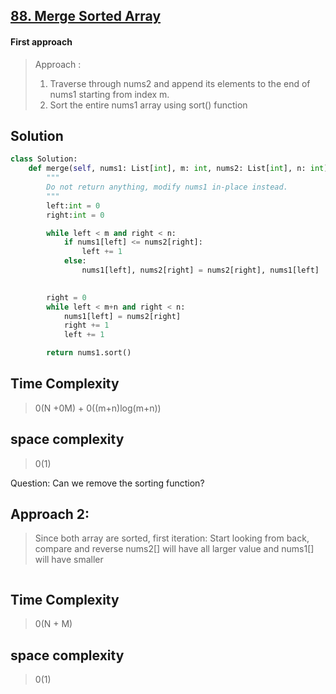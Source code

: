 ## [88. Merge Sorted Array](https://leetcode.com/problems/merge-sorted-array/)

#### First approach
> Approach : 
> 1. Traverse through nums2 and append its elements to the end of nums1 starting from index m.
> 2. Sort the entire nums1 array using sort() function

## Solution

```python
class Solution:
    def merge(self, nums1: List[int], m: int, nums2: List[int], n: int) -> None:
        """
        Do not return anything, modify nums1 in-place instead.
        """
        left:int = 0
        right:int = 0

        while left < m and right < n:
            if nums1[left] <= nums2[right]:
                left += 1
            else:
                nums1[left], nums2[right] = nums2[right], nums1[left]
                

        right = 0
        while left < m+n and right < n:
            nums1[left] = nums2[right]
            right += 1
            left += 1

        return nums1.sort()  
```
## Time Complexity
> 0(N +0M) + 0((m+n)log(m+n))
## space complexity
> 0(1)

Question: Can we remove the sorting function?

## Approach 2: 
> Since both array are sorted, 
> first iteration: Start looking from back, compare and reverse
> nums2[] will have all larger value and nums1[] will have smaller 

```python
```

## Time Complexity
> 0(N + M)
## space complexity
> 0(1)